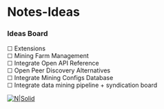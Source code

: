 # Notes-Ideas
### Ideas Board

☐ Extensions  
☐ Mining Farm Management  
☐ Integrate Open API Reference  
☐ Open Peer Discovery Alternatives  
☐ Integrate Mining Configs Database  
☐ Integrate data mining pipeline + syndication board

[![N|Solid](https://i.imgur.com/XJkGyrQ.png)](https://chain-terra.com)
